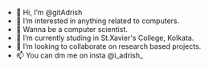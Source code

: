 - 👋 Hi, I’m @gitAdrish
- 👀 I’m interested in anything related to computers.
- 🥼 Wanna be a computer scientist.
- 🌱 I’m currently studing in St.Xavier's College, Kolkata.
- 💞️ I’m looking to collaborate on research based projects.
- 📫 You can dm me on insta @i_adrish_


